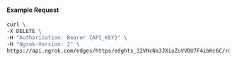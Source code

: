 <!-- Code generated for API Clients. DO NOT EDIT. -->

#### Example Request

```bash
curl \
-X DELETE \
-H "Authorization: Bearer {API_KEY}" \
-H "Ngrok-Version: 2" \
https://api.ngrok.com/edges/https/edghts_32VHcNa3JXiuZuVVDU7F4ibHc6C/routes/edghtsrt_32VHcPNQzL1xgfvTWrw39UK2bYh/traffic_policy
```
